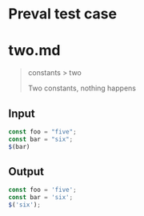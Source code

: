 # Preval test case

# two.md

> constants > two
>
> Two constants, nothing happens

## Input

`````js filename=intro
const foo = "five";
const bar = "six";
$(bar)
`````

## Output

`````js filename=intro
const foo = 'five';
const bar = 'six';
$('six');
`````
